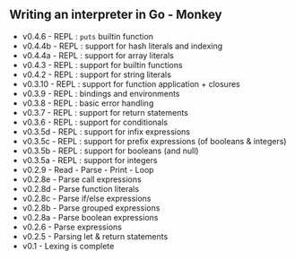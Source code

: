 ## Writing an interpreter in Go - Monkey ##

* v0.4.6      - REPL : `puts` builtin function
* v0.4.4b     - REPL : support for hash literals and indexing
* v0.4.4a     - REPL : support for array literals
* v0.4.3      - REPL : support for builtin functions
* v0.4.2      - REPL : support for string literals
* v0.3.10     - REPL : support for function application + closures
* v0.3.9      - REPL : bindings and environments
* v0.3.8      - REPL : basic error handling
* v0.3.7      - REPL : support for return statements
* v0.3.6      - REPL : support for conditionals
* v0.3.5d     - REPL : support for infix expressions
* v0.3.5c     - REPL : support for prefix expressions (of booleans & integers)
* v0.3.5b     - REPL : support for booleans (and null)
* v0.3.5a     - REPL : support for integers
* v0.2.9      - Read - Parse - Print - Loop
* v0.2.8e     - Parse call expressions
* v0.2.8d     - Parse function literals
* v0.2.8c     - Parse if/else expressions
* v0.2.8b     - Parse grouped expressions
* v0.2.8a     - Parse boolean expressions
* v0.2.6      - Parse expressions
* v0.2.5      - Parsing let & return statements
* v0.1        - Lexing is complete
